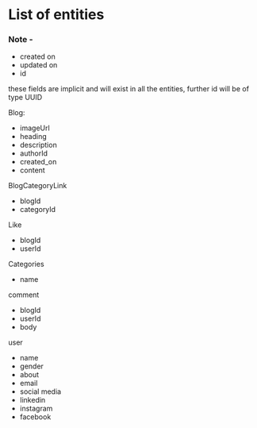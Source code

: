 # List of entities

### Note - 
- created on
- updated on
- id 

these fields are implicit and will exist in all the entities, further id will be of type UUID



Blog:
- imageUrl
- heading
- description
- authorId
- created_on
- content

BlogCategoryLink
- blogId
- categoryId

Like
- blogId
- userId


Categories
- name


comment
- blogId
- userId
- body


user
- name
- gender
- about
- email
- social media
- linkedin
- instagram
- facebook
